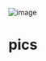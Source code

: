 ![image](https://user-images.githubusercontent.com/82694410/123502788-8e786900-d66c-11eb-9bf4-5dec49c76bff.png)
# pics
